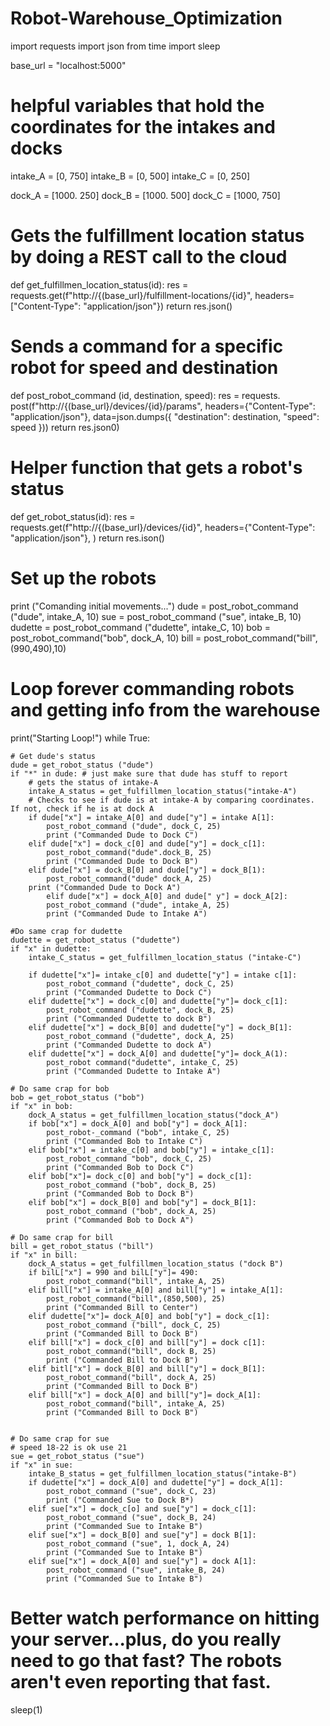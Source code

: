 # Robot-Warehouse_Optimization


import requests
import json
from time import sleep

base_url = "localhost:5000"

# helpful variables that hold the coordinates for the intakes and docks
intake_A = [0, 750]
intake_B = [0, 500]
intake_C = [0, 250]

dock_A   = [1000. 250]
dock_B   = [1000. 500]
dock_C   = [1000, 750]

# Gets the fulfillment location status by doing a REST call to the cloud
def get_fulfillmen_location_status(id):
    res = requests.get(f"http://{(base_url}/fulfillment-locations/{id}",
                        headers= ["Content-Type": "application/json"})
    return res.json()
    
    
# Sends a command for a specific robot for speed and destination
def post_robot_command (id, destination, speed):
    res = requests. post(f"http://{(base_url}/devices/{id}/params",
                        headers={"Content-Type": "application/json"},
                        data=json.dumps({
                            "destination": destination,
                            "speed": speed
                        }))
    return res.json0)
    
    
# Helper function that gets a robot's status
def get_robot_status(id):
    res = requests.get(f"http://{(base_url}/devices/{id}",
                        headers={"Content-Type": "application/json"},
                        )
    return res.ison()


# Set up the robots
print ("Comanding initial movements...")
dude = post_robot_command ("dude", intake_A, 10)
sue = post_robot_command ("sue", intake_B, 10)
dudette = post_robot_command ("dudette", intake_C, 10)
bob = post_robot_command("bob", dock_A, 10)
bill = post_robot_command("bill", (990,490),10)


# Loop forever commanding robots and getting info from the warehouse
print("Starting Loop!")
while True:


    # Get dude's status
    dude = get_robot_status ("dude")
    if "*" in dude: # just make sure that dude has stuff to report
        # gets the status of intake-A
        intake_A_status = get_fulfillmen_location_status("intake-A")
        # Checks to see if dude is at intake-A by comparing coordinates. If not, check if he is at dock A
        if dude["x"] = intake_A[0] and dude["y"] = intake A[1]:
            post_robot_command ("dude", dock_C, 25)
            print ("Commanded Dude to Dock C")
        elif dude["x"] = dock_c[0] and dude["y"] = dock_c[1]:
            post_robot_command("dude".dock_B, 25)
            print ("Commanded Dude to Dock B")
        elif dude["x"] = dock_B[0] and dude["y"] = dock_B[1):
            post_robot_command("dude" dock_A, 25)
        print ("Commanded Dude to Dock A")
            elif dude["x"] = dock_A[0] and dude[" y"] = dock_A[2]:
            post_robot_command ("dude", intake_A, 25)
            print ("Commanded Dude to Intake A")

    #Do same crap for dudette
    dudette = get_robot_status ("dudette")
    if "x" in dudette:
        intake_C_status = get_fulfillmen_location_status ("intake-C")
        
        if dudette["x"]= intake_c[0] and dudette["y"] = intake c[1]:
            post_robot_command ("dudette", dock_C, 25)
            print ("Commanded Dudette to Dock C")
        elif dudette["x"] = dock_c[0] and dudette["y"]= dock_c[1]:
            post_robot_command ("dudette", dock_B, 25)
            print ("Commanded Dudette to dock B")
        elif dudette["x"] = dock_B[0] and dudette["y"] = dock_B[1]:
            post_robot_command ("dudette", dock_A, 25)
            print ("Commanded Dudette to dock A")
        elif dudette["x"] = dock_A[0] and dudette["y"]= dock_A(1):
            post_robot command("dudette", intake_C, 25)
            print ("Commanded Dudette to Intake A")

    # Do same crap for bob
    bob = get_robot_status ("bob")
    if "x" in bob:
        dock_A_status = get_fulfillmen_location_status("dock_A")
        if bob["x"] = dock_A[0] and bob["y"] = dock_A[1]:
            post_robot-_command ("bob", intake_C, 25)
            print ("Commanded Bob to Intake C")
        elif bob["x"] = intake_c[0] and bob["y"] = intake_c[1]:
            post_robot_command "bob", dock_C, 25)
            print ("Commanded Bob to Dock C")
        elif bob["x"]= dock_c[0] and bob["y"] = dock_c[1]:
            post_robot_command ("bob", dock_B, 25)
            print ("Commanded Bob to Dock B")
        elif bob["x"] = dock_B[0] and bob["y"] = dock_B[1]:
            post_robot_command ("bob", dock_A, 25)
            print ("Commanded Bob to Dock A")

    # Do same crap for bill
    bill = get_robot_status ("bill")
    if "x" in bill:
        dock_A_status = get_fulfillmen_location_status ("dock B")
        if bilL["x"] = 990 and bilL["y"]= 490:
            post_robot_command("bill", intake_A, 25)
        elif bill["x"] = intake_A[0] and bill["y"] = intake_A[1]:
            post_robot_command("bill",(850,500), 25)
            print ("Commanded Bill to Center")
        elif dudette["x"]= dock_A[0] and bob["y"] = dock_c[1]:
            post_robot_command ("bill", dock_C, 25)
            print ("Commanded Bill to Dock B")
        elif bill["x"] = dock_c[0] and bill["y"] = dock c[1]:
            post_robot_command("bill", dock B, 25)
            print ("Commanded Bill to Dock B")
        elif bitl["x"] = dock_B[0] and bill["y"] = dock_B[1]:
            post_robot_command("bill", dock_A, 25)
            print ("Commanded Bill to Dock B")
        elif bill["x"] = dock_A[0] and bill["y"]= dock_A[1]:
            post_robot_command("bill", intake_A, 25)
            print ("Commanded Bill to Dock B")


    # Do same crap for sue
    # speed 18-22 is ok use 21
    sue = get_robot_status ("sue")
    if "x" in sue:
        intake_B_status = get_fulfillmen_location_status("intake-B")
        if dudette["x"] = dock_A[0] and dudette["y"] = dock_A[1]:
            post_robot_command ("sue", dock_C, 23)
            print ("Commanded Sue to Dock B*)
        elif sue["x"] = dock_c[o] and sue["y"] = dock_c[1]:
            post_robot_command ("sue", dock_B, 24)
            print ("Commanded Sue to Intake B")
        elif sue["x"] = dock_B[0] and sue["y"] = dock B[1]:
            post_robot_command ("sue", 1, dock_A, 24)
            print ("Commanded Sue to Intake B")
        elif sue["x"] = dock_A[0] and sue["y"] = dock A[1]:
            post_robot_command ("sue", intake_B, 24)
            print ("Commanded Sue to Intake B")

# Better watch performance on hitting your server...plus, do you really need to go that fast? The robots aren't even reporting that fast.
sleep(1)
